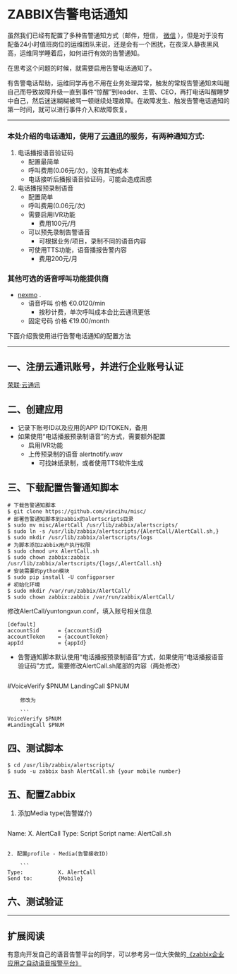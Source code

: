 # ZABBIX告警电话通知
虽然我们已经有配置了多种告警通知方式（邮件，短信， [微信](https://github.com/vincihu/misc/tree/master/AlertWeixin) ），但是对于没有配备24小时值班岗位的运维团队来说，还是会有一个困扰，在夜深人静夜黑风高，运维同学睡着后，如何进行有效的告警通知。

在思考这个问题的时候，就需要启用告警电话通知了。

有告警电话帮助，运维同学再也不用在业务处理异常，触发的常规告警通知未叫醒自己而导致故障升级一直到事件“惊醒”到leader、主管、CEO，再打电话叫醒睡梦中自己，然后迷迷糊糊被骂一顿继续处理故障。在故障发生、触发告警电话通知的第一时间，就可以进行事件介入和故障恢复。

---
### 本处介绍的电话通知，使用了[云通讯](http://www.yuntongxun.com/)的服务，有两种通知方式:

1. 电话播报语音验证码
	- 配置最简单
	- 呼叫费用(0.06元/次)，没有其他成本
	- 电话接听后播报语音验证码，可能会造成困惑
2. 电话播报预录制语音
	- 配置简单
	- 呼叫费用(0.06元/次)
    - 需要启用IVR功能
   		- 费用100元/月
	- 可以预先录制告警语音
		- 可根据业务/项目，录制不同的语音内容
	- 可使用TTS功能，语音播报告警内容
		- 费用200元/月

### 其他可选的语音呼叫功能提供商

- [nexmo](https://www.nexmo.com/) .
	- 语音呼叫 价格 €0.0120/min
		- 按秒计费，单次呼叫成本会比云通讯更低
	- 固定号码 价格 €19.00/month

下面介绍我使用进行告警电话通知的配置方法

---

## 一、注册云通讯账号，并进行企业账号认证
[荣联·云通讯](http://www.yuntongxun.com/)

## 二、创建应用
- 记录下账号ID以及应用的APP ID/TOKEN，备用
- 如果使用“电话播报预录制语音”的方式，需要额外配置
	- 启用IVR功能
	- 上传预录制的语音 alertnotify.wav
		- 可找妹纸录制，或者使用TTS软件生成

## 三、下载配置告警通知脚本

```
# 下载告警通知脚本
$ git clone https://github.com/vincihu/misc/
# 部署告警通知脚本到zabbix的alertscripts目录
$ sudo mv misc/AlertCall /usr/lib/zabbix/alertscripts/
$ sudo ln -s /usr/lib/zabbix/alertscripts/{AlertCall/AlertCall.sh,}
$ sudo mkdir /usr/lib/zabbix/alertscripts/logs
# 为脚本添加zabbix用户执行权限
$ sudo chmod u+x AlertCall.sh
$ sudo chown zabbix:zabbix /usr/lib/zabbix/alertscripts/{logs/,AlertCall.sh}
# 安装需要的python模块
$ sudo pip install -U configparser
# 初始化环境
$ sudo mkdir /var/run/zabbix/AlertCall/
$ sudo chown zabbix:zabbix /var/run/zabbix/AlertCall/
```
修改AlertCall/yuntongxun.conf，填入账号相关信息

```
[default]
accountSid      = {accountSid}
accountToken    = {accountToken}
appId           = {appId}
```

- 告警通知脚本默认使用“电话播报预录制语音”方式，如果使用“电话播报语音验证码”方式，需要修改AlertCall.sh尾部的内容（两处修改）

	```
#VoiceVerify $PNUM
LandingCall $PNUM
```
	修改为
	
	```
VoiceVerify $PNUM
#LandingCall $PNUM
```

## 四、测试脚本

```
$ cd /usr/lib/zabbix/alertscripts/
$ sudo -u zabbix bash AlertCall.sh {your mobile number}
```


## 五、配置Zabbix

1. 添加Media type(告警媒介)

	```
Name:			X. AlertCall
Type:			Script
Script name:	AlertCall.sh
```

2. 配置profile - Media(告警接收ID)

	```
Type:			X. AlertCall
Send to:		{Mobile}
```

## 六、测试验证

	
---
## 扩展阅读
有意向开发自己的语音告警平台的同学，可以参考另一位大侠做的[《zabbix企业应用之自动语音报警平台》](
http://dl528888.blog.51cto.com/2382721/1639579)
